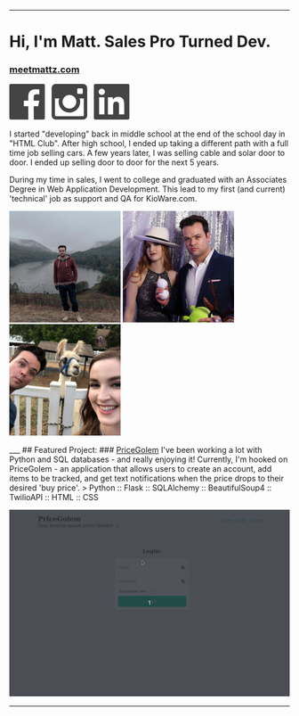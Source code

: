 ___
# Hi, I'm Matt. Sales Pro Turned Dev.
### <a href="https://meetmattz.com" target="_blank">meetmattz.com</a>

<p>
<a href="https://www.facebook.com/mattzenittini" target="_blank"><img src="images/fb.svg" alt="Facebook Icon" /></a>&nbsp;&nbsp;
<a href="https://www.instagram.com/matthewzenittini" target="_blank"><img src="images/ig.svg" alt="Instagram Icon" /></a>&nbsp;&nbsp;
<a href="https://www.linkedin.com/in/matthew-zenittini-61482466/" target="_blank"><img src="images/li.svg" alt="LinkedIn Icon" /></a>
</p>

I started "developing" back in middle school at the end of the school day in "HTML Club". After high school, I ended up taking a different path with a full time job selling cars. A few years later, I was selling cable and solar door to door. I ended up selling door to door for the next 5 years.

During my time in sales, I went to college and graduated with an Associates Degree in Web Application Development. This lead to my first (and current) 'technical' job as support and QA for KioWare.com.
<p>
<img class="instagram-image" src="images/1.jpg" alt="Selfie in the Mountains" width="200">
<img class="instagram-image" src="images/3.jpg" alt="Picture from our photobooth :)!" width="200">
<img class="instagram-image" src="images/2.jpg" alt="Lindsay, llama, and myself." width="200">
</p>
___
## Featured Project:
### <a href="https://github.com/mattz89/pricegolem">PriceGolem</a>
I've been working a lot with Python and SQL databases - and really enjoying it! Currently, I'm hooked on PriceGolem - an application that allows users to create an account, add items to be tracked, and get text notifications when the price drops to their desired 'buy price'. 
> Python :: Flask :: SQLAlchemy :: BeautifulSoup4 :: TwilioAPI :: HTML :: CSS

![gif-of-pricegolem-web-application](images/pricegolem.gif)
___

